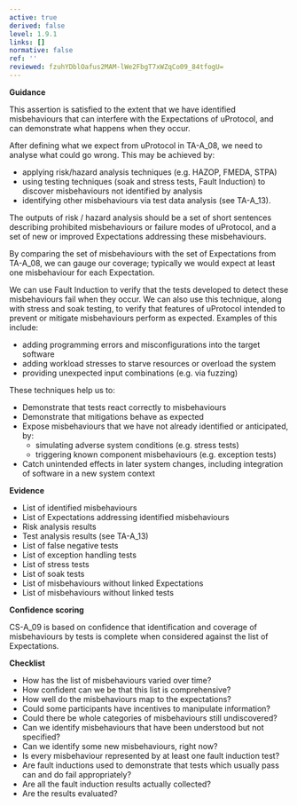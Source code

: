 ```yaml
---
active: true
derived: false
level: 1.9.1
links: []
normative: false
ref: ''
reviewed: fzuhYDblOafus2MAM-lWe2FbgT7xWZqCo09_84tfogU=
---
```


**Guidance**

This assertion is satisfied to the extent that we have identified misbehaviours
that can interfere with the Expectations of uProtocol, and can demonstrate what
happens when they occur.

After defining what we expect from uProtocol in TA-A_08, we need to analyse what
could go wrong. This may be achieved by:

* applying risk/hazard analysis techniques (e.g. HAZOP, FMEDA, STPA)
* using testing techniques (soak and stress tests, Fault Induction) to discover
  misbehaviours not identified by analysis
* identifying other misbehaviours via test data analysis (see TA-A_13).

The outputs of risk / hazard analysis should be a set of short sentences
describing prohibited misbehaviours or failure modes of uProtocol, and a set of new or
improved Expectations addressing these misbehaviours.

By comparing the set of misbehaviours with the set of Expectations from
TA-A_08, we can gauge our coverage; typically we would expect at least one
misbehaviour for each Expectation.

We can use Fault Induction to verify that the tests developed to detect these
misbehaviours fail when they occur. We can also use this technique, along with
stress and soak testing, to verify that features of uProtocol intended to prevent or
mitigate misbehaviours perform as expected. Examples of this include:

- adding programming errors and misconfigurations into the target software
- adding workload stresses to starve resources or overload the system
- providing unexpected input combinations (e.g. via fuzzing)

These techniques help us to:

- Demonstrate that tests react correctly to misbehaviours
- Demonstrate that mitigations behave as expected
- Expose misbehaviours that we have not already identified or anticipated, by:
    - simulating adverse system conditions (e.g. stress tests)
    - triggering known component misbehaviours (e.g. exception tests)
- Catch unintended effects in later system changes, including integration of
  software in a new system context

**Evidence**

- List of identified misbehaviours
- List of Expectations addressing identified misbehaviours
- Risk analysis results
- Test analysis results (see TA-A_13)
- List of false negative tests
- List of exception handling tests
- List of stress tests
- List of soak tests
- List of misbehaviours without linked Expectations
- List of misbehaviours without linked tests

**Confidence scoring**

CS-A_09 is based on confidence that identification and coverage of
misbehaviours by tests is complete when considered against the list of
Expectations.

**Checklist**

- How has the list of misbehaviours varied over time?
- How confident can we be that this list is comprehensive?
- How well do the misbehaviours map to the expectations?
- Could some participants have incentives to manipulate information?
- Could there be whole categories of misbehaviours still undiscovered?
- Can we identify misbehaviours that have been understood but not specified?
- Can we identify some new misbehaviours, right now?
- Is every misbehaviour represented by at least one fault induction test?
- Are fault inductions used to demonstrate that tests which usually pass can
  and do fail appropriately?
- Are all the fault induction results actually collected?
- Are the results evaluated?
